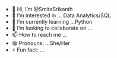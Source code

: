 - 👋 Hi, I’m @SmitaSrikanth
- 👀 I’m interested in ... Data Analytics/SQL
- 🌱 I’m currently learning ...Python
- 💞️ I’m looking to collaborate on ...
- 📫 How to reach me ...
- 😄 Pronouns: ...She/Her
- ⚡ Fun fact: ...

<!---
SmitaSrikanth/SmitaSrikanth is a ✨ special ✨ repository because its `README.md` (this file) appears on your GitHub profile.
You can click the Preview link to take a look at your changes.
--->
